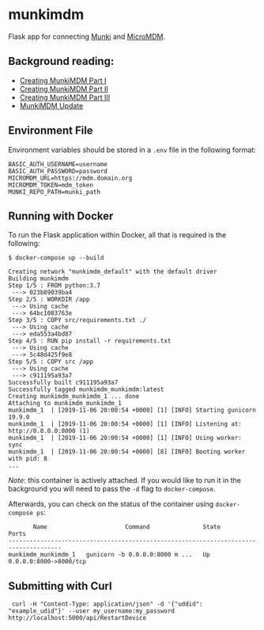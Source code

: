 
# munkimdm
Flask app for connecting [Munki](https://github.com/munki/munki) and [MicroMDM](https://github.com/micromdm/micromdm).

## Background reading:

* [Creating MunkiMDM Part I](https://joncrain.github.io/2018/11/01/micromdm_munki.html)
* [Creating MunkiMDM Part II](https://joncrain.github.io/2018/11/06/micromdm_munki_partii.html)
* [Creating MunkiMDM Part III](https://joncrain.github.io/2018/11/08/micromdm_munki_partiii.html)
* [MunkiMDM Update](https://joncrain.github.io/2019/01/29/micromdm_munki_update.html)

## Environment File

Environment variables should be stored in a `.env` file in the following format:

    BASIC_AUTH_USERNAME=username
    BASIC_AUTH_PASSWORD=password
    MICROMDM_URL=https://mdm.domain.org
    MICROMDM_TOKEN=mdm_token
    MUNKI_REPO_PATH=munki_path

## Running with Docker
To run the Flask application within Docker, all that is required is the following:


    $ docker-compose up --build
    
    Creating network "munkimdm_default" with the default driver
    Building munkimdm
    Step 1/5 : FROM python:3.7
     ---> 023b89039ba4
    Step 2/5 : WORKDIR /app
     ---> Using cache
     ---> 64bc1083763e
    Step 3/5 : COPY src/requirements.txt ./
     ---> Using cache
     ---> eda553a4bd87
    Step 4/5 : RUN pip install -r requirements.txt
     ---> Using cache
     ---> 5c48d425f9e8
    Step 5/5 : COPY src /app
     ---> Using cache
     ---> c911195a93a7
    Successfully built c911195a93a7
    Successfully tagged munkimdm_munkimdm:latest
    Creating munkimdm_munkimdm_1 ... done
    Attaching to munkimdm_munkimdm_1
    munkimdm_1  | [2019-11-06 20:00:54 +0000] [1] [INFO] Starting gunicorn 19.9.0
    munkimdm_1  | [2019-11-06 20:00:54 +0000] [1] [INFO] Listening at: http://0.0.0.0:8000 (1)
    munkimdm_1  | [2019-11-06 20:00:54 +0000] [1] [INFO] Using worker: sync
    munkimdm_1  | [2019-11-06 20:00:54 +0000] [8] [INFO] Booting worker with pid: 8
    ...
        
*Note*: this container is actively attached. If you would like to run it in the background you will need to pass the `-d` flag to `docker-compose`.

Afterwards, you can check on the status of the container using `docker-compose ps`:

           Name                      Command               State           Ports
    -------------------------------------------------------------------------------------
    munkimdm_munkimdm_1   gunicorn -b 0.0.0.0:8000 m ...   Up      0.0.0.0:8000->8000/tcp



## Submitting with Curl

     curl -H "Content-Type: application/json" -d '{"uddid": "example_udid"}' --user my_username:my_password http://localhost:5000/api/RestartDevice

